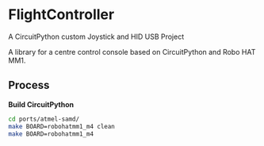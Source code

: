 # FlightController
A CircuitPython custom Joystick and HID USB Project

A library for a centre control console based on CircuitPython and Robo HAT MM1.


## Process

**Build CircuitPython**

```bash
cd ports/atmel-samd/
make BOARD=robohatmm1_m4 clean
make BOARD=robohatmm1_m4
```
